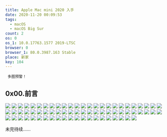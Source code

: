```yaml
---
title: Apple Mac mini 2020 入手
date: 2020-11-20 00:09:53
tags:
  - macOS
  - macOS Big Sur
count: 2
os: 0
os_1: 10.0.17763.1577 2019-LTSC
browser: 0
browser_1: 80.0.3987.163 Stable
place: 新家
key: 104
---
```

     多图预警！
<!-- more -->
## 0x00.前言

![](https://i1.yuangezhizao.cn/Redmi-K20Pro/IMG_20201119_205806.jpg!view)
![](https://i1.yuangezhizao.cn/Redmi-K20Pro/IMG_20201119_212107.jpg!view)
![](https://i1.yuangezhizao.cn/Redmi-K20Pro/IMG_20201119_212122.jpg!view)
![](https://i1.yuangezhizao.cn/Redmi-K20Pro/IMG_20201119_212147.jpg!view)
![](https://i1.yuangezhizao.cn/Redmi-K20Pro/IMG_20201119_213124.jpg!view)
![](https://i1.yuangezhizao.cn/Redmi-K20Pro/IMG_20201119_213128.jpg!view)
![](https://i1.yuangezhizao.cn/Redmi-K20Pro/IMG_20201119_213231.jpg!view)
![](https://i1.yuangezhizao.cn/Redmi-K20Pro/IMG_20201119_213250.jpg!view)
![](https://i1.yuangezhizao.cn/Redmi-K20Pro/IMG_20201119_213309.jpg!view)
![](https://i1.yuangezhizao.cn/Redmi-K20Pro/IMG_20201119_213322.jpg!view)
![](https://i1.yuangezhizao.cn/Redmi-K20Pro/IMG_20201119_213333.jpg!view)
![](https://i1.yuangezhizao.cn/Redmi-K20Pro/IMG_20201119_213357.jpg!view)
![](https://i1.yuangezhizao.cn/Redmi-K20Pro/IMG_20201119_213407.jpg!view)
![](https://i1.yuangezhizao.cn/Redmi-K20Pro/IMG_20201119_213417.jpg!view)
![](https://i1.yuangezhizao.cn/Redmi-K20Pro/IMG_20201119_213446.jpg!view)
![](https://i1.yuangezhizao.cn/Redmi-K20Pro/IMG_20201119_213500.jpg!view)
![](https://i1.yuangezhizao.cn/Redmi-K20Pro/IMG_20201119_213507.jpg!view)
![](https://i1.yuangezhizao.cn/Redmi-K20Pro/IMG_20201119_213524.jpg!view)
![](https://i1.yuangezhizao.cn/Redmi-K20Pro/IMG_20201119_213634.jpg!view)
![](https://i1.yuangezhizao.cn/Redmi-K20Pro/IMG_20201119_213712.jpg!view)
![](https://i1.yuangezhizao.cn/Redmi-K20Pro/IMG_20201119_213722.jpg!view)
![](https://i1.yuangezhizao.cn/Redmi-K20Pro/IMG_20201119_213730.jpg!view)
![](https://i1.yuangezhizao.cn/Redmi-K20Pro/IMG_20201119_213738.jpg!view)
![](https://i1.yuangezhizao.cn/Redmi-K20Pro/IMG_20201119_213742.jpg!view)
![](https://i1.yuangezhizao.cn/Redmi-K20Pro/IMG_20201119_213747.jpg!view)
![](https://i1.yuangezhizao.cn/Redmi-K20Pro/IMG_20201119_213754.jpg!view)
![](https://i1.yuangezhizao.cn/Redmi-K20Pro/IMG_20201119_213801.jpg!view)
![](https://i1.yuangezhizao.cn/Redmi-K20Pro/IMG_20201119_213805.jpg!view)
![](https://i1.yuangezhizao.cn/Redmi-K20Pro/IMG_20201119_213815.jpg!view)
![](https://i1.yuangezhizao.cn/Redmi-K20Pro/IMG_20201119_213833.jpg!view)
![](https://i1.yuangezhizao.cn/Redmi-K20Pro/IMG_20201119_213951.jpg!view)
![](https://i1.yuangezhizao.cn/Redmi-K20Pro/IMG_20201119_214142.jpg!view)
![](https://i1.yuangezhizao.cn/Redmi-K20Pro/IMG_20201119_214158.jpg!view)
![](https://i1.yuangezhizao.cn/Redmi-K20Pro/IMG_20201119_214255.jpg!view)
![](https://i1.yuangezhizao.cn/Redmi-K20Pro/IMG_20201119_214326.jpg!view)
![](https://i1.yuangezhizao.cn/Redmi-K20Pro/IMG_20201119_214533.jpg!view)
![](https://i1.yuangezhizao.cn/Redmi-K20Pro/IMG_20201119_214627.jpg!view)
![](https://i1.yuangezhizao.cn/Redmi-K20Pro/IMG_20201119_214730.jpg!view)
![](https://i1.yuangezhizao.cn/Redmi-K20Pro/IMG_20201119_215441.jpg!view)
![](https://i1.yuangezhizao.cn/Redmi-K20Pro/IMG_20201119_220529.jpg!view)
![](https://i1.yuangezhizao.cn/Redmi-K20Pro/IMG_20201119_220639.jpg!view)
![](https://i1.yuangezhizao.cn/Redmi-K20Pro/IMG_20201119_220710.jpg!view)
![](https://i1.yuangezhizao.cn/Redmi-K20Pro/IMG_20201119_220719.jpg!view)
![](https://i1.yuangezhizao.cn/Redmi-K20Pro/IMG_20201119_220850.jpg!view)
![](https://i1.yuangezhizao.cn/Redmi-K20Pro/IMG_20201119_220951.jpg!view)
![](https://i1.yuangezhizao.cn/Redmi-K20Pro/IMG_20201119_221013.jpg!view)
![](https://i1.yuangezhizao.cn/Redmi-K20Pro/IMG_20201119_221031.jpg!view)
![](https://i1.yuangezhizao.cn/Redmi-K20Pro/IMG_20201119_221041.jpg!view)
![](https://i1.yuangezhizao.cn/Redmi-K20Pro/IMG_20201119_221059.jpg!view)
![](https://i1.yuangezhizao.cn/Redmi-K20Pro/IMG_20201119_221119.jpg!view)
![](https://i1.yuangezhizao.cn/Redmi-K20Pro/IMG_20201119_221141.jpg!view)
![](https://i1.yuangezhizao.cn/Redmi-K20Pro/IMG_20201119_221208.jpg!view)
![](https://i1.yuangezhizao.cn/Redmi-K20Pro/IMG_20201119_221441.jpg!view)
![](https://i1.yuangezhizao.cn/Redmi-K20Pro/IMG_20201119_222403.jpg!view)
![](https://i1.yuangezhizao.cn/Redmi-K20Pro/IMG_20201119_222520.jpg!view)
![](https://i1.yuangezhizao.cn/Redmi-K20Pro/IMG_20201119_223803.jpg!view)
![](https://i1.yuangezhizao.cn/Redmi-K20Pro/IMG_20201119_223859.jpg!view)
![](https://i1.yuangezhizao.cn/Redmi-K20Pro/IMG_20201119_223911.jpg!view)
![](https://i1.yuangezhizao.cn/Redmi-K20Pro/IMG_20201119_224031.jpg!view)
![](https://i1.yuangezhizao.cn/Redmi-K20Pro/IMG_20201119_224052.jpg!view)
![](https://i1.yuangezhizao.cn/Redmi-K20Pro/IMG_20201119_224239.jpg!view)
![](https://i1.yuangezhizao.cn/Redmi-K20Pro/IMG_20201119_224313.jpg!view)
![](https://i1.yuangezhizao.cn/Redmi-K20Pro/IMG_20201119_224336.jpg!view)
![](https://i1.yuangezhizao.cn/Redmi-K20Pro/IMG_20201119_224348.jpg!view)
![](https://i1.yuangezhizao.cn/Redmi-K20Pro/IMG_20201119_224358.jpg!view)
![](https://i1.yuangezhizao.cn/Redmi-K20Pro/IMG_20201119_224408.jpg!view)
![](https://i1.yuangezhizao.cn/Redmi-K20Pro/IMG_20201119_224423.jpg!view)
![](https://i1.yuangezhizao.cn/Redmi-K20Pro/IMG_20201119_224431.jpg!view)
![](https://i1.yuangezhizao.cn/Redmi-K20Pro/IMG_20201119_224908.jpg!view)
![](https://i1.yuangezhizao.cn/Win-10/20201122122957.jpg!webp)
![](https://i1.yuangezhizao.cn/Win-10/20201122124102.jpg!webp)

未完待续……